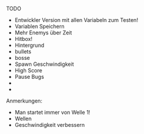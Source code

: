 TODO
* Entwickler Version mit allen Variabeln zum Testen!
* Variablen Speichern
* Mehr Enemys über Zeit
* Hitbox!
* Hintergrund
* bullets
* bosse
* Spawn Geschwindigkeit
* High Score
* Pause
Bugs
*
*
Anmerkungen:
* Man startet immer von Welle 1!
* Wellen
* Geschwindigkeit verbessern
